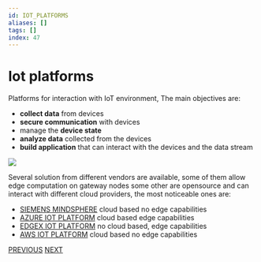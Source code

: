 ```yaml
---
id: IOT_PLATFORMS
aliases: []
tags: []
index: 47
---
```


# Iot platforms

Platforms for interaction with IoT environment, The main objectives are:

- **collect data** from devices
- **secure communication** with devices
- manage the **device state**
- **analyze data** collected from the devices
- **build application** that can interact with the devices and the data stream

![](mobile_systems/Pasted%20image%2020240615125256.png)

Several solution from different vendors are available, some of them allow edge computation on gateway nodes some other are opensource and can interact with different cloud providers, the most noticeable ones are:

-  [SIEMENS MINDSPHERE](mobile_systems/iot/siemens_mindsphere.md) cloud based no edge capabilities
- [AZURE IOT PLATFORM](mobile_systems/iot/azure_iot_platform.md) cloud based edge capabilities
-  [EDGEX IOT PLATFORM](mobile_systems/iot/edgex_iot_platform.md) no cloud based, edge capabilities
- [AWS IOT PLATFORM](mobile_systems/iot/aws_iot_platform.md) cloud based no edge capabilities

[PREVIOUS](mobile_systems/iot/scada.md) [NEXT](mobile_systems/iot/aws_iot_platform.md)
